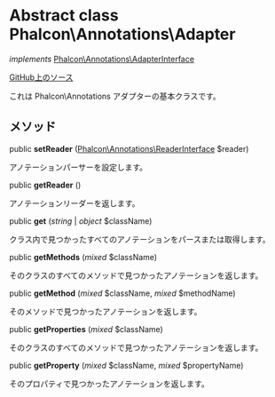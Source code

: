 # Abstract class **Phalcon\\Annotations\\Adapter**

*implements* [Phalcon\Annotations\AdapterInterface](/[[language]]/[[version]]/api/Phalcon_Annotations_AdapterInterface)

<a href="https://github.com/phalcon/cphalcon/blob/master/phalcon/annotations/adapter.zep" class="btn btn-default btn-sm">GitHub上のソース</a>

これは Phalcon\\Annotations アダプターの基本クラスです。

## メソッド

public **setReader** ([Phalcon\Annotations\ReaderInterface](/[[language]]/[[version]]/api/Phalcon_Annotations_ReaderInterface) $reader)

アノテーションパーサーを設定します。

public **getReader** ()

アノテーションリーダーを返します。

public **get** (*string* | *object* $className)

クラス内で見つかったすべてのアノテーションをパースまたは取得します。

public **getMethods** (*mixed* $className)

そのクラスのすべてのメソッドで見つかったアノテーションを返します。

public **getMethod** (*mixed* $className, *mixed* $methodName)

そのメソッドで見つかったアノテーションを返します。

public **getProperties** (*mixed* $className)

そのクラスのすべてのメソッドで見つかったアノテーションを返します。

public **getProperty** (*mixed* $className, *mixed* $propertyName)

そのプロパティで見つかったアノテーションを返します。